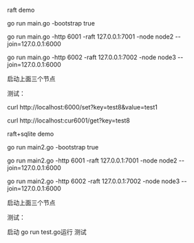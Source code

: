 raft demo

go run main.go -bootstrap true  

go run main.go -http 6001 -raft 127.0.0.1:7001 -node node2  --join=127.0.0.1:6000 

go run main.go -http 6002 -raft 127.0.0.1:7002 -node node3  --join=127.0.0.1:6000

启动上面三个节点

测试：
 
curl http://localhost:6000/set\?key\=test8\&value\=test1
   
curl http://localhost:cur6001/get\?key\=test8



raft+sqlite demo

go run main2.go -bootstrap true  

go run main2.go -http 6001 -raft 127.0.0.1:7001 -node node2  --join=127.0.0.1:6000 

go run main2.go -http 6002 -raft 127.0.0.1:7002 -node node3  --join=127.0.0.1:6000

启动上面三个节点

测试：
 
启动 go run test.go运行 测试



